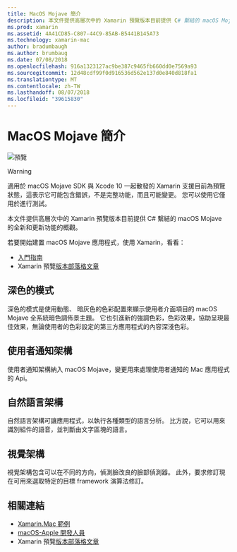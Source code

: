 ```yaml
---
title: MacOS Mojave 簡介
description: 本文件提供高層次中的 Xamarin 預覽版本目前提供 C# 繫結的 macOS Mojave 的全新和更新功能的概觀。
ms.prod: xamarin
ms.assetid: 4A41CD85-C807-44C9-85AB-B5441B145A73
ms.technology: xamarin-mac
author: bradumbaugh
ms.author: brumbaug
ms.date: 07/08/2018
ms.openlocfilehash: 916a1323127ac9be387c9465fb660dd0e7569a93
ms.sourcegitcommit: 12d48cdf99f0d916536d562e137d0e840d818fa1
ms.translationtype: MT
ms.contentlocale: zh-TW
ms.lasthandoff: 08/07/2018
ms.locfileid: "39615830"
---
```

# <a name="introduction-to-macos-mojave"></a>MacOS Mojave 簡介

![預覽](~/media/shared/preview.png)

> [!WARNING]
> 適用於 macOS Mojave SDK 與 Xcode 10 一起散發的 Xamarin 支援目前為預覽狀態，這表示它可能包含錯誤，不是完整功能，而且可能變更。 您可以使用它僅用於進行測試。

本文件提供高層次中的 Xamarin 預覽版本目前提供 C# 繫結的 macOS Mojave 的全新和更新功能的概觀。

若要開始建置 macOS Mojave 應用程式，使用 Xamarin，看看：

- [入門指南](~/mac/platform/introduction-to-macos-mojave/get-started.md)
- Xamarin 預覽[版本部落格文章](https://releases.xamarin.com/preview-release-xcode-10-beta-5/)

## <a name="dark-mode"></a>深色的模式

深色的模式是使用動態、 暗灰色的色彩配置來顯示使用者介面項目的 macOS Mojave 全系統暗色調佈景主題。 它也引進新的強調色彩，色彩效果，協助呈現最佳效果，無論使用者的色彩設定的第三方應用程式的內容深淺色彩。

## <a name="user-notifications-framework"></a>使用者通知架構

使用者通知架構納入 macOS Mojave，變更用來處理使用者通知的 Mac 應用程式的 Api。

## <a name="natural-language-framework"></a>自然語言架構

自然語言架構可讓應用程式，以執行各種類型的語言分析。 比方說，它可以用來識別組件的語音，並判斷由文字區塊的語言。

## <a name="vision-framework"></a>視覺架構

視覺架構包含可以在不同的方向，偵測臉改良的臉部偵測器。 此外，要求修訂現在可用來選取特定的目標 framework 演算法修訂。

## <a name="related-links"></a>相關連結

- [Xamarin.Mac 範例](https://developer.xamarin.com/samples/mac/)
- [macOS-Apple 開發人員](https://developer.apple.com/macos/)
- Xamarin 預覽[版本部落格文章](https://releases.xamarin.com/preview-release-xcode-10-beta-5/)
